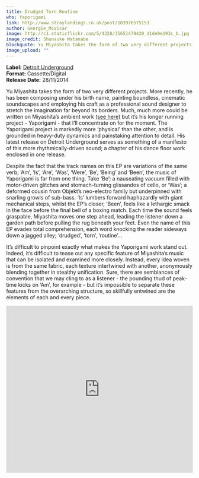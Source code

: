 ```yaml
---
title: Drudged Torn Routine
who: Yaporigami
link: http://www.straylandings.co.uk/post/103976575153
author: Georgie_McVicar
image: http://c1.staticflickr.com/5/4328/35651479420_d1de9e193c_b.jpg
image_credit: Shunsuke Watanabe
blockquote: Yu Miyashita takes the form of two very different projects. More recently, he has been composing under his birth name, painting boundless, cinematic soundscapes and employing his craft as a professional sound designer to stretch the imagination far beyond its borders.
image_upload: ""
---
```


**Label:** [Detroit Underground](http://detroitunderground.net)
<br>**Format:** Cassette/Digital
<br>**Release Date:** 28/11/2014

Yu Miyashita takes the form of two very different projects. More recently, he has been composing under his birth name, painting boundless, cinematic soundscapes and employing his craft as a professional sound designer to stretch the imagination far beyond its borders. Much, much more could be written on Miyashita’s ambient work [(see here)](http://www.straylandings.co.uk/post/60644614647/0021-yu-miyashita-yaporigami) but it’s his longer running project - Yaporigami - that I’ll concentrate on for the moment. The Yaporigami project is markedly more ‘physical’ than the other, and is grounded in heavy-duty dynamics and painstaking attention to detail. His latest release on Detroit Underground serves as something of a manifesto of this more rhythmically-driven sound; a chapter of his dance floor work enclosed in one release.

Despite the fact that the track names on this EP are variations of the same verb; ’Am’, ‘Is’, ‘Are’, ‘Was’, ‘Were’, ‘Be’, ‘Being’ and ‘Been’, the music of Yaporigami is far from one thing. Take ‘Be’; a nauseating vacuum filled with motor-driven glitches and stomach-turning glissandos of cello, or ‘Was’; a deformed cousin from Objekt’s neo-electro family but underpinned with snarling growls of sub-bass. ‘Is’ lumbers forward haphazardly with giant mechanical steps, whilst the EP’s closer, ‘Been’, feels like a lethargic smack in the face before the final bell of a boxing match. Each time the sound feels graspable, Miyashita moves one step ahead, leading the listener down a garden path before pulling the rug beneath your feet. Even the name of this EP evades total comprehension, each word knocking the reader sideways down a jagged alley; ‘drudged’, ‘torn’, ‘routine’…

It’s difficult to pinpoint exactly what makes the Yaporigami work stand out. Indeed, it’s difficult to tease out any specific feature of Miyashita’s music that can be isolated and examined more closely. Instead, every idea woven is from the same fabric, each texture intertwined with another, anonymously blending together in stealthy unification. Sure, there are semblances of convention that we may cling to as a listener - the pounding thud of peak-time kicks on ‘Am’, for example - but it’s impossible to separate these features from the overarching structure, so skillfully entwined are the elements of each and every piece.

<iframe src="https://w.soundcloud.com/player/?url=https%3A//api.soundcloud.com/tracks/174200604&auto_play=false&hide_related=false&show_comments=true&show_user=true&show_reposts=false&visual=true" width="100%" height="450" frameborder="no"></iframe>